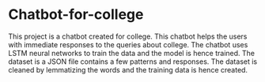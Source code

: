 # Chatbot-for-college
This project is a chatbot created for college. This chatbot helps the users with immediate responses to the queries about college. The chatbot uses LSTM neural networks to train the data and the model is hence trained. The dataset is a JSON file contains a few patterns and responses. The dataset is cleaned by lemmatizing the words and the training data is hence created.
